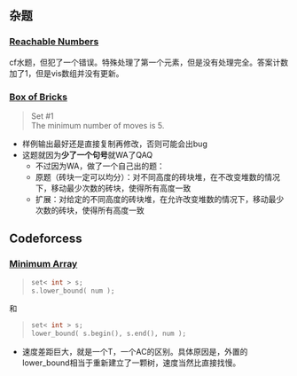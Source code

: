 
## 杂题
### [Reachable Numbers](http://codeforces.com/contest/1157/problem/A)
cf水题，但犯了一个错误。特殊处理了第一个元素，但是没有处理完全。答案计数加了1，但是vis数组并没有更新。

### [Box of Bricks](https://vjudge.net/problem/POJ-1477)
> Set #1<br>
> The minimum number of moves is 5.
* 样例输出最好还是直接复制再修改，否则可能会出bug
* 这题就因为**少了一个句号**就WA了QAQ
    * 不过因为WA，做了一个自己出的题：
    * 原题（砖块一定可以均分）：对不同高度的砖块堆，在不改变堆数的情况下，移动最少次数的砖块，使得所有高度一致
    * 扩展：对给定的不同高度的砖块堆，在允许改变堆数的情况下，移动最少次数的砖块，使得所有高度一致<!-- 枚举总数的因数，对于堆数比原来少的情况，可以贪心移去砖块数最少的堆，堆数比原来多的情况与堆数不变的情况相同 -->

## Codeforcess

### [Minimum Array](http://codeforces.com/contest/1157/problem/E)
> ```cpp
> set< int > s;
> s.lower_bound( num );
和
> ```cpp
> set< int > s;
> lower_bound( s.begin(), s.end(), num );
* 速度差距巨大，就是一个T，一个AC的区别。具体原因是，外置的lower_bound相当于重新建立了一颗树，速度当然比直接找慢。

